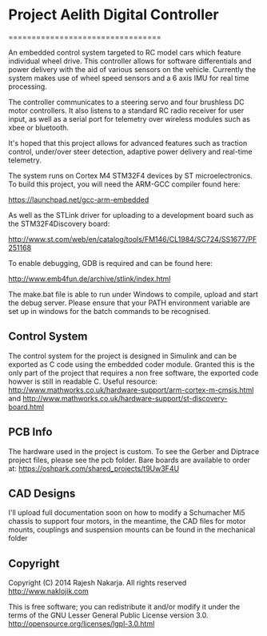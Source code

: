 # Project Aelith Digital Controller
=================================

An embedded control system targeted to RC model cars which feature individual wheel drive. This controller allows for software differentials and power delivery with the aid of various sensors on the vehicle. Currently the system makes use of wheel speed sensors and a 6 axis IMU for real time processing.

The controller communicates to a steering servo and four brushless DC motor controllers. It also listens to a standard RC radio receiver for user input, as well as a serial port for telemetry over wireless modules such as xbee or bluetooth.

It's hoped that this project allows for advanced features such as traction control, under/over steer detection, adaptive power delivery and real-time telemetry.

The system runs on Cortex M4 STM32F4 devices by ST microelectronics. To build this project, you will need the ARM-GCC compiler found here:

https://launchpad.net/gcc-arm-embedded

As well as the STLink driver for uploading to a development board such as the STM32F4Discovery board:

http://www.st.com/web/en/catalog/tools/FM146/CL1984/SC724/SS1677/PF251168

To enable debugging, GDB is required and can be found here:

http://www.emb4fun.de/archive/stlink/index.html

The make.bat file is able to run under Windows to compile, upload and start the debug server. Please ensure that your PATH environment variable are set up in windows for the batch commands to be recognised.


Control System
--------------
The control system for the project is designed in Simulink and can be exported as C code using the embedded coder module. Granted this is the only part of the project that requires a non free software, the exported code howver is still in readable C. Useful resource: http://www.mathworks.co.uk/hardware-support/arm-cortex-m-cmsis.html and http://www.mathworks.co.uk/hardware-support/st-discovery-board.html

PCB Info
--------

The hardware used in the project is custom. To see the Gerber and Diptrace project files, please see the pcb folder.
Bare boards are available to order at: https://oshpark.com/shared_projects/t9Uw3F4U


CAD Designs
-----------

I'll upload full documentation soon on how to modify a Schumacher Mi5 chassis to support four motors, in the meantime, the CAD files for motor mounts, couplings and suspension mounts can be found in the mechanical folder


Copyright
---------

Copyright (C) 2014 Rajesh Nakarja. All rights reserved
http://www.naklojik.com

This is free software; you can redistribute it and/or modify it under the 
terms of the GNU Lesser General Public License version 3.0.
http://opensource.org/licenses/lgpl-3.0.html